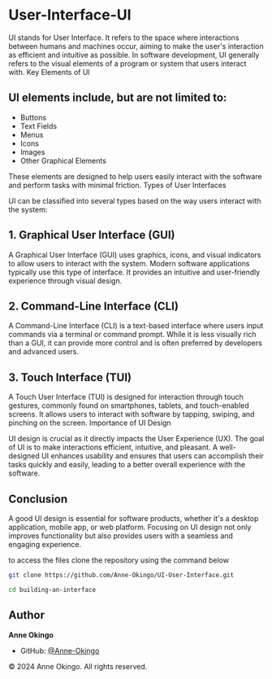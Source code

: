 # User-Interface-UI
UI stands for User Interface. It refers to the space where interactions between humans and machines occur, aiming to make the user's interaction as efficient and intuitive as possible.
In software development, UI generally refers to the visual elements of a program or system that users interact with.
Key Elements of UI

## UI elements include, but are not limited to:

- Buttons
- Text Fields
- Menus
- Icons
- Images
- Other Graphical Elements

These elements are designed to help users easily interact with the software and perform tasks with minimal friction.
Types of User Interfaces

UI can be classified into several types based on the way users interact with the system:
## 1. Graphical User Interface (GUI)

A Graphical User Interface (GUI) uses graphics, icons, and visual indicators to allow users to interact with the system. Modern software applications typically use this type of interface. It provides an intuitive and user-friendly experience through visual design.
## 2. Command-Line Interface (CLI)

A Command-Line Interface (CLI) is a text-based interface where users input commands via a terminal or command prompt. While it is less visually rich than a GUI, it can provide more control and is often preferred by developers and advanced users.
## 3. Touch Interface (TUI)

A Touch User Interface (TUI) is designed for interaction through touch gestures, commonly found on smartphones, tablets, and touch-enabled screens. It allows users to interact with software by tapping, swiping, and pinching on the screen.
Importance of UI Design

UI design is crucial as it directly impacts the User Experience (UX). The goal of UI is to make interactions efficient, intuitive, and pleasant. A well-designed UI enhances usability and ensures that users can accomplish their tasks quickly and easily, leading to a better overall experience with the software.

## Conclusion

A good UI design is essential for software products, whether it's a desktop application, mobile app, or web platform. Focusing on UI design not only improves functionality but also provides users with a seamless and engaging experience.


to access the files  clone the repository using the command below 

```bash
git clone https://github.com/Anne-Okingo/UI-User-Interface.git
```

```bash
cd building-an-interface
```

## Author

**Anne Okingo**
- GitHub: [@Anne-Okingo](https://github.com/Anne-Okingo)

© 2024 Anne Okingo. All rights reserved.

